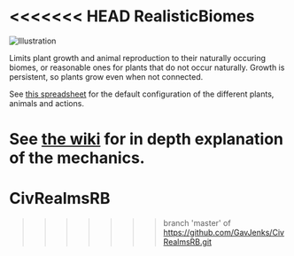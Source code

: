 <<<<<<< HEAD
RealisticBiomes
===============

![Illustration](http://i.imgur.com/sInZHEN.jpg)

Limits plant growth and animal reproduction to their naturally occuring biomes, or reasonable ones for plants that do not occur naturally. Growth is persistent, so plants grow even when not connected.

See [this spreadsheet](https://devotedmc.github.io/RealisticBiomes/spreadsheet/) for the default configuration of the different plants, animals and actions. 

See [the wiki](https://github.com/DevotedMC/RealisticBiomes/wiki) for in depth explanation of the mechanics.
=======
# CivRealmsRB
>>>>>>> branch 'master' of https://github.com/GavJenks/CivRealmsRB.git
